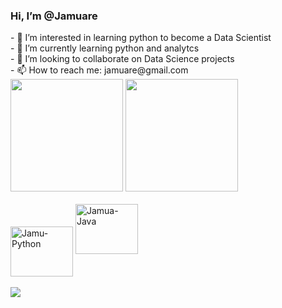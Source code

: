<h3>Hi, I’m @Jamuare</h3>
- 👀 I’m interested in learning python to become a Data Scientist<br>
- 🌱 I’m currently learning python and analytcs<br>
- 💞️ I’m looking to collaborate on Data Science projects<br>
- 📫 How to reach me: jamuare@gmail.com
<div>
  <img height="180em" src="https://github-readme-stats.vercel.app/api?username=jamuare&show_icons=true&theme=highcontrast"/> 
  <img height="180em" src="https://github-readme-stats.vercel.app/api/top-langs/?username=jamuare&layout=compact&theme=highcontrast"/>
</div>
<div><br>
            <img align="center" alt="Jamu-Python" height="80" width="100" src="https://cdn.jsdelivr.net/gh/devicons/devicon/icons/python/python-original-wordmark.svg"/>
            <img aign="center" alt="Jamua-Java" height="80" width="100" src="https://cdn.jsdelivr.net/gh/devicons/devicon/icons/java/java-original-wordmark.svg"/>
</div>
<br>
<div>
  <a href="www.linkedin.com/in/jamuare" target="_blank"><img src="https://img.shields.io/badge/LinkedIn-0077B5?style=for-the-badge&logo=linkedin&logoColor=white" target="_blank"></a>
</div>

<!---
Jamuare/Jamuare is a ✨ special ✨ repository because its `README.md` (this file) appears on your GitHub profile.
You can click the Preview link to take a look at your changes.
--->
